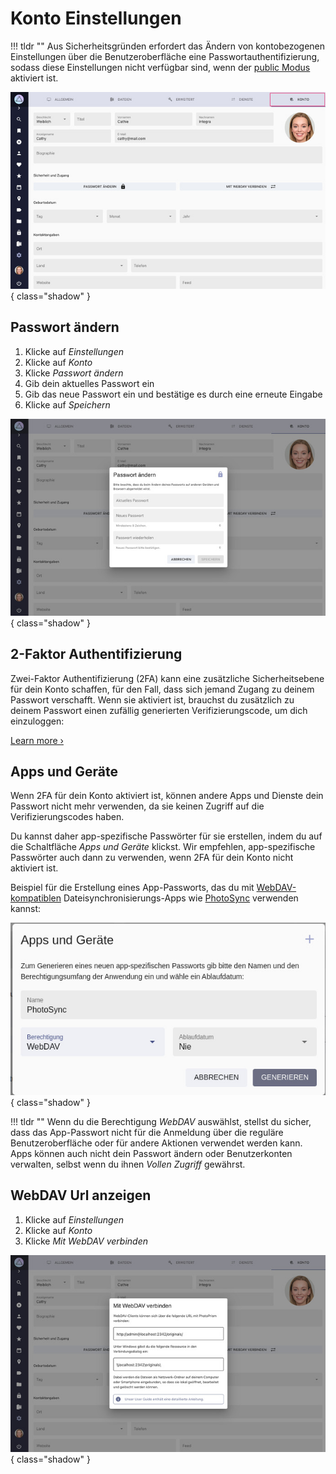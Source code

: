 # Konto Einstellungen #

!!! tldr ""
    Aus Sicherheitsgründen erfordert das Ändern von kontobezogenen Einstellungen über die Benutzeroberfläche eine Passwortauthentifizierung, sodass diese Einstellungen nicht verfügbar sind, wenn der [public Modus](https://docs.photoprism.app/getting-started/config-options/#authentication) aktiviert ist.

![Screenshot](img/settings-account-german.jpg){ class="shadow" }

## Passwort ändern

1. Klicke auf *Einstellungen*
2. Klicke auf *Konto*
3. Klicke *Passwort ändern*
4. Gib dein aktuelles Passwort ein
5. Gib das neue Passwort ein und bestätige es durch eine erneute Eingabe
6. Klicke auf *Speichern*

![Screenshot](img/change-password-german.jpg){ class="shadow" } 

## 2-Faktor Authentifizierung

Zwei-Faktor  Authentifizierung (2FA) kann eine zusätzliche Sicherheitsebene für dein Konto schaffen, für den Fall, dass sich jemand Zugang zu deinem Passwort verschafft. Wenn sie aktiviert ist, brauchst du zusätzlich zu deinem Passwort einen zufällig generierten Verifizierungscode, um dich einzuloggen:

[Learn more ›](../users/2fa.md)

## Apps und Geräte

Wenn 2FA für dein Konto aktiviert ist, können andere Apps und Dienste dein Passwort nicht mehr verwenden, da sie keinen Zugriff auf die Verifizierungscodes haben.

Du kannst daher app-spezifische Passwörter für sie erstellen, indem du auf die Schaltfläche *Apps und Geräte* klickst. Wir empfehlen, app-spezifische Passwörter auch dann zu verwenden, wenn 2FA für dein Konto nicht aktiviert ist.

Beispiel für die Erstellung eines App-Passworts, das du mit [WebDAV-kompatiblen](../sync/webdav.md) Dateisynchronisierungs-Apps wie [PhotoSync](../sync/sync-phone.md) verwenden kannst:

![Screenshot](../users/img/app-password.jpg){ class="shadow" }

!!! tldr ""
    Wenn du die Berechtigung *WebDAV* auswählst, stellst du sicher, dass das App-Passwort nicht für die Anmeldung über die reguläre Benutzeroberfläche oder für andere Aktionen verwendet werden kann. Apps können auch nicht dein Passwort ändern oder Benutzerkonten verwalten, selbst wenn du ihnen *Vollen Zugriff* gewährst.


## WebDAV Url anzeigen

1. Klicke auf *Einstellungen*
2. Klicke auf *Konto*
3. Klicke *Mit WebDAV verbinden*

![Screenshot](img/show-webdav-german.jpg){ class="shadow" } 